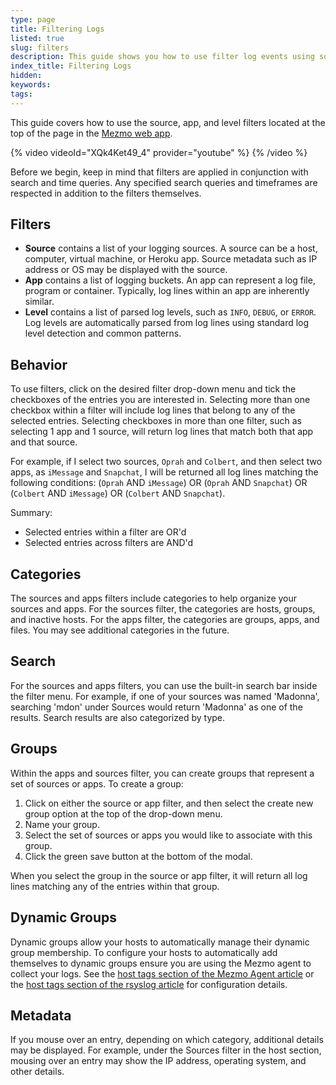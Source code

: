 ```yaml
---
type: page
title: Filtering Logs
listed: true
slug: filters
description: This guide shows you how to use filter log events using source, app, and level filters.
index_title: Filtering Logs
hidden: 
keywords: 
tags: 
---
```




This guide covers how to use the source, app, and level filters located at the top of the page in the [Mezmo web app](https://app.mezmo.com/).



{% video videoId="XQk4Ket49_4" provider="youtube" %}
{% /video %}



Before we begin, keep in mind that filters are applied in conjunction with search and time queries. Any specified search queries and timeframes are respected in addition to the filters themselves.

## Filters

- **Source** contains a list of your logging sources. A source can be a host, computer, virtual machine, or Heroku app. Source metadata such as IP address or OS may be displayed with the source.
- **App** contains a list of logging buckets. An app can represent a log file, program or container. Typically, log lines within an app are inherently similar.
- **Level** contains a list of parsed log levels, such as `INFO`, `DEBUG`, or `ERROR`. Log levels are automatically parsed from log lines using standard log level detection and common patterns.

## Behavior

To use filters, click on the desired filter drop-down menu and tick the checkboxes of the entries you are interested in. Selecting more than one checkbox within a filter will include log lines that belong to any of the selected entries. Selecting checkboxes in more than one filter, such as selecting 1 app and 1 source, will return log lines that match both that app and that source.

For example, if I select two sources, `Oprah` and `Colbert`, and then select two apps, as `iMessage` and `Snapchat`, I will be returned all log lines matching the following conditions:
(`Oprah` AND `iMessage`) OR (`Oprah` AND `Snapchat`) OR (`Colbert` AND `iMessage`) OR (`Colbert` AND `Snapchat`).

Summary:

- Selected entries within a filter are OR'd
- Selected entries across filters are AND'd

## Categories

The sources and apps filters include categories to help organize your sources and apps. For the sources filter, the categories are hosts, groups, and inactive hosts. For the apps filter, the categories are groups, apps, and files. You may see additional categories in the future.

## Search

For the sources and apps filters, you can use the built-in search bar inside the filter menu. For example, if one of your sources was named 'Madonna', searching 'mdon' under Sources would return 'Madonna' as one of the results. Search results are also categorized by type.

## Groups

Within the apps and sources filter, you can create groups that represent a set of sources or apps. To create a group:

1. Click on either the source or app filter, and then select the create new group option at the top of the drop-down menu.
2. Name your group.
3. Select the set of sources or apps you would like to associate with this group.
4. Click the green save button at the bottom of the modal.

When you select the group in the source or app filter, it will return all log lines matching any of the entries within that group.

## Dynamic Groups

Dynamic groups allow your hosts to automatically manage their dynamic group membership. To configure your hosts to automatically add themselves to dynamic groups ensure you are using the Mezmo agent to collect your logs. See the [host tags section of the Mezmo Agent article](/docs/introducing-the-agent#how-do-i-use-host-tags) or the [host tags section of the rsyslog article](/docs/rsyslog#host-tags) for configuration details.

## Metadata

If you mouse over an entry, depending on which category, additional details may be displayed. For example, under the Sources filter in the host section, mousing over an entry may show the IP address, operating system, and other details.



